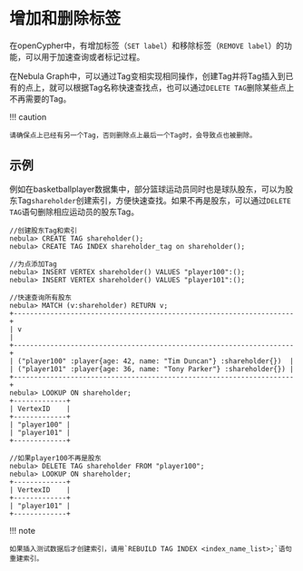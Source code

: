 # 增加和删除标签

在openCypher中，有增加标签（`SET label`）和移除标签（`REMOVE label`）的功能，可以用于加速查询或者标记过程。

在Nebula Graph中，可以通过Tag变相实现相同操作，创建Tag并将Tag插入到已有的点上，就可以根据Tag名称快速查找点，也可以通过`DELETE TAG`删除某些点上不再需要的Tag。

!!! caution

    请确保点上已经有另一个Tag，否则删除点上最后一个Tag时，会导致点也被删除。

## 示例

例如在basketballplayer数据集中，部分篮球运动员同时也是球队股东，可以为股东Tag`shareholder`创建索引，方便快速查找。如果不再是股东，可以通过`DELETE TAG`语句删除相应运动员的股东Tag。

```ngql
//创建股东Tag和索引
nebula> CREATE TAG shareholder();
nebula> CREATE TAG INDEX shareholder_tag on shareholder();

//为点添加Tag
nebula> INSERT VERTEX shareholder() VALUES "player100":();
nebula> INSERT VERTEX shareholder() VALUES "player101":();

//快速查询所有股东
nebula> MATCH (v:shareholder) RETURN v;
+---------------------------------------------------------------------+
| v                                                                   |
+---------------------------------------------------------------------+
| ("player100" :player{age: 42, name: "Tim Duncan"} :shareholder{})  |
| ("player101" :player{age: 36, name: "Tony Parker"} :shareholder{}) |
+---------------------------------------------------------------------+
nebula> LOOKUP ON shareholder;
+-------------+
| VertexID    |
+-------------+
| "player100" |
| "player101" |
+-------------+

//如果player100不再是股东
nebula> DELETE TAG shareholder FROM "player100";
nebula> LOOKUP ON shareholder;
+-------------+
| VertexID    |
+-------------+
| "player101" |
+-------------+
```

!!! note

    如果插入测试数据后才创建索引，请用`REBUILD TAG INDEX <index_name_list>;`语句重建索引。
